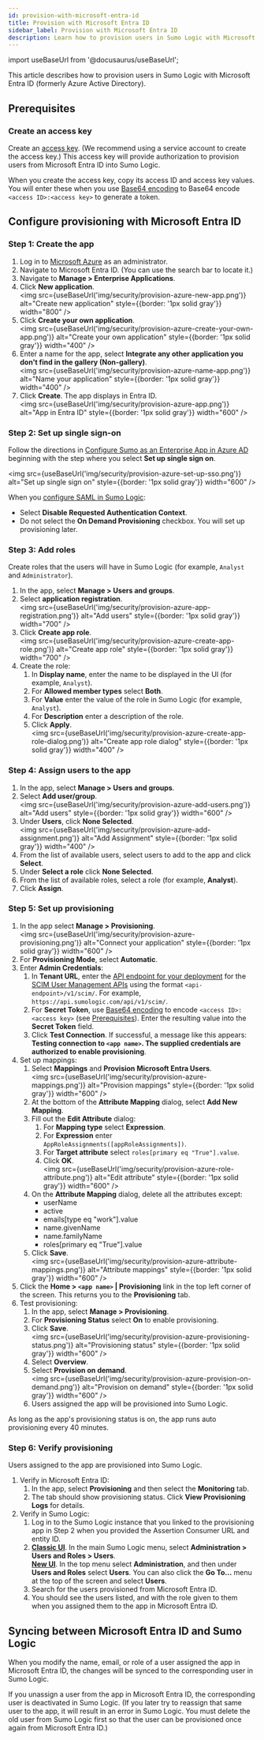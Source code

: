 ```yaml
---
id: provision-with-microsoft-entra-id 
title: Provision with Microsoft Entra ID
sidebar_label: Provision with Microsoft Entra ID
description: Learn how to provision users in Sumo Logic with Microsoft Entra ID (formerly Azure Active Directory). 
---
```


import useBaseUrl from '@docusaurus/useBaseUrl';

This article describes how to provision users in Sumo Logic with Microsoft Entra ID (formerly Azure Active Directory).

## Prerequisites

### Create an access key

Create an [access key](/docs/manage/security/access-keys/). (We recommend using a service account to create the access key.) This access key will provide authorization to provision users from Microsoft Entra ID into Sumo Logic.

When you create the access key, copy its access ID and access key values. You will enter these when you use [Base64 encoding](https://www.base64encode.org/) to Base64 encode `<access ID>:<access key>` to generate a token.

## Configure provisioning with Microsoft Entra ID

### Step 1: Create the app

1. Log in to [Microsoft Azure](http://portal.azure.com/) as an administrator.
1. Navigate to Microsoft Entra ID. (You can use the search bar to locate it.)
1. Navigate to **Manage > Enterprise Applications**.
1. Click **New application**.<br/><img src={useBaseUrl('img/security/provision-azure-new-app.png')} alt="Create new application" style={{border: '1px solid gray'}} width="800" />
1. Click **Create your own application**.<br/><img src={useBaseUrl('img/security/provision-azure-create-your-own-app.png')} alt="Create your own application" style={{border: '1px solid gray'}} width="400" />
1. Enter a name for the app, select **Integrate any other application you don't find in the gallery (Non-gallery)**. <br/><img src={useBaseUrl('img/security/provision-azure-name-app.png')} alt="Name your application" style={{border: '1px solid gray'}} width="400" />
1. Click **Create**. The app displays in Entra ID.<br/><img src={useBaseUrl('img/security/provision-azure-app.png')} alt="App in Entra ID" style={{border: '1px solid gray'}} width="600" />

### Step 2: Set up single sign-on

Follow the directions in [Configure Sumo as an Enterprise App in Azure AD](/docs/manage/security/saml/integrate-sumo-with-azure-ad/#configure-saml-in-sumo-logic) beginning with the step where you select **Set up single sign on**. 

<img src={useBaseUrl('img/security/provision-azure-set-up-sso.png')} alt="Set up single sign on" style={{border: '1px solid gray'}} width="600" />

When you [configure SAML in Sumo Logic](/docs/manage/security/saml/integrate-sumo-with-azure-ad/#configure-saml-in-sumo-logic):
* Select **Disable Requested Authentication Context**.
* Do not select the **On Demand Provisioning** checkbox. You will set up provisioning later.

### Step 3: Add roles

Create roles that the users will have in Sumo Logic (for example, `Analyst` and `Administrator`).

1. In the app, select **Manage > Users and groups**.
1. Select **application registration**.<br/><img src={useBaseUrl('img/security/provision-azure-app-registration.png')} alt="Add users" style={{border: '1px solid gray'}} width="700" />
1. Click **Create app role**.<br/><img src={useBaseUrl('img/security/provision-azure-create-app-role.png')} alt="Create app role" style={{border: '1px solid gray'}} width="700" />
1. Create the role:
   1. In **Display name**, enter the name to be displayed in the UI (for example, `Analyst`).
   1. For **Allowed member types** select **Both**.
   1. For **Value** enter the value of the role in Sumo Logic (for example, `Analyst`).
   1. For **Description** enter a description of the role.
   1. Click **Apply**.<br/><img src={useBaseUrl('img/security/provision-azure-create-app-role-dialog.png')} alt="Create app role dialog" style={{border: '1px solid gray'}} width="400" />

### Step 4: Assign users to the app

1. In the app, select **Manage > Users and groups**. 
1. Select **Add user/group**.<br/><img src={useBaseUrl('img/security/provision-azure-add-users.png')} alt="Add users" style={{border: '1px solid gray'}} width="600" />
1. Under **Users**, click **None Selected**.<br/><img src={useBaseUrl('img/security/provision-azure-add-assignment.png')} alt="Add Assignment" style={{border: '1px solid gray'}} width="400" />
1. From the list of available users, select users to add to the app and click **Select**.
1. Under **Select a role** click **None Selected**.
1. From the list of available roles, select a role (for example, **Analyst**).
1. Click **Assign**.

### Step 5: Set up provisioning

1. In the app select **Manage > Provisioning**.<br/><img src={useBaseUrl('img/security/provision-azure-provisioning.png')} alt="Connect your application" style={{border: '1px solid gray'}} width="600" />
1. For **Provisioning Mode**, select **Automatic**.
1. Enter **Admin Credentials**:
   1. In **Tenant URL**, enter the [API endpoint for your deployment](/docs/api/about-apis/getting-started/#sumo-logic-endpoints-by-deployment-and-firewall-security) for the [SCIM User Management APIs](/docs/api/scim-user/) using the format `<api-endpoint>/v1/scim/`. For example, `https://api.sumologic.com/api/v1/scim/`.
   1. For **Secret Token**, use [Base64 encoding](https://www.base64encode.org/) to encode `<access ID>:<access key>` (see [Prerequisites](#prerequisites)). Enter the resulting value into the **Secret Token** field.
   1. Click **Test Connection**. If successful, a message like this appears: **Testing connection to `<app name>`. The supplied credentials are authorized to enable provisioning**.
1. Set up mappings:
   1. Select **Mappings** and **Provision Microsoft Entra Users**.<br/><img src={useBaseUrl('img/security/provision-azure-mappings.png')} alt="Provision mappings" style={{border: '1px solid gray'}} width="600" />
   1. At the bottom of the **Attribute Mapping** dialog, select **Add New Mapping**.
   1. Fill out the **Edit Attribute** dialog:
      1. For **Mapping type** select **Expression**.
      1. For **Expression** enter `AppRoleAssignments([appRoleAssignments])`.
      1. For **Target attribute** select `roles[primary eq "True"].value`.
      1. Click **OK**.<br/><img src={useBaseUrl('img/security/provision-azure-role-attribute.png')} alt="Edit attribute" style={{border: '1px solid gray'}} width="600" />
   1. On the **Attribute Mapping** dialog, delete all the attributes except:
      * userName
      * active
      * emails[type eq "work"].value
      * name.givenName
      * name.familyName
      * roles[primary eq "True"].value
   1. Click **Save**.<br/><img src={useBaseUrl('img/security/provision-azure-attribute-mappings.png')} alt="Attribute mappings" style={{border: '1px solid gray'}} width="600" />
1. Click the **Home > `<app name>` | Provisioning** link in the top left corner of the screen. This returns you to the **Provisioning** tab.
1. Test provisioning:
   1. In the app, select **Manage > Provisioning**.
   1. For **Provisioning Status** select **On** to enable provisioning.
   1. Click **Save**.<br/><img src={useBaseUrl('img/security/provision-azure-provisioning-status.png')} alt="Provisioning status" style={{border: '1px solid gray'}} width="600" />
   1. Select **Overview**.
   1. Select **Provision on demand**.<br/><img src={useBaseUrl('img/security/provision-azure-provision-on-demand.png')} alt="Provision on demand" style={{border: '1px solid gray'}} width="600" />
   1. Users assigned the app will be provisioned into Sumo Logic. 

As long as the app's provisioning status is on, the app runs auto provisioning every 40 minutes.

### Step 6: Verify provisioning

Users assigned to the app are provisioned into Sumo Logic. 

1. Verify in Microsoft Entra ID:
   1. In the app, select **Provisioning** and then select the **Monitoring** tab.
   1. The tab should show provisioning status. Click **View Provisioning Logs** for details.
1. Verify in Sumo Logic:
   1. Log in to the Sumo Logic instance that you linked to the provisioning app in Step 2 when you provided the Assertion Consumer URL and entity ID.
   1. [**Classic UI**](/docs/get-started/sumo-logic-ui-classic). In the main Sumo Logic menu, select **Administration > Users and Roles > Users**. <br/>[**New UI**](/docs/get-started/sumo-logic-ui). In the top menu select **Administration**, and then under **Users and Roles** select **Users**. You can also click the **Go To...** menu at the top of the screen and select **Users**. 
   1. Search for the users provisioned from Microsoft Entra ID. 
   1. You should see the users listed, and with the role given to them when you assigned them to the app in Microsoft Entra ID.

## Syncing between Microsoft Entra ID and Sumo Logic

When you modify the name, email, or role of a user assigned the app in Microsoft Entra ID, the changes will be synced to the corresponding user in Sumo Logic.

If you unassign a user from the app in Microsoft Entra ID, the corresponding user is deactivated in Sumo Logic. (If you later try to reassign that same user to the app, it will result in an error in Sumo Logic. You must delete the old user from Sumo Logic first so that the user can be provisioned once again from Microsoft Entra ID.)